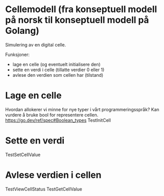 # Cellemodell (fra konseptuell modell på norsk til konseptuell modell på Golang)
Simulering av en digital celle.

Funksjoner: 
- lage en celle (og eventuelt initialisere den)
- sette en verdi i celle (tillatte verdier 0 eller 1)
- avlese den verdien som cellen har (tilstand)

# Lage en celle
Hvordan allokerer vi minne for nye typer i vårt programmeringsspråk?
Kan vurdere å bruke bool for representere cellen.
https://go.dev/ref/spec#Boolean_types 
TestInitCell

# Sette en verdi 
TestSetCellValue

# Avlese verdien i cellen
TestViewCellStatus
TestGetCellValue